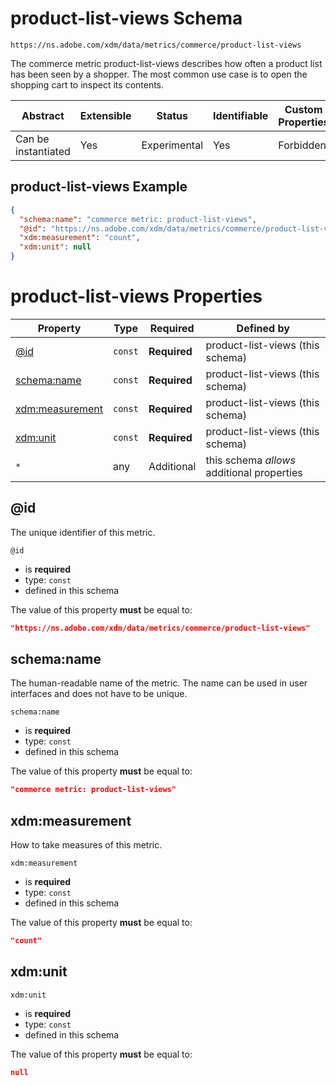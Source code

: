 
# product-list-views Schema

```
https://ns.adobe.com/xdm/data/metrics/commerce/product-list-views
```

The commerce metric product-list-views describes how often a product list has been seen by a shopper. The most common use case is to open the shopping cart to inspect its contents.

| Abstract | Extensible | Status | Identifiable | Custom Properties | Additional Properties | Defined In |
|----------|------------|--------|--------------|-------------------|-----------------------|------------|
| Can be instantiated | Yes | Experimental | Yes | Forbidden | Permitted | [data/product-list-views.schema.json](data/product-list-views.schema.json) |

## product-list-views Example
```json
{
  "schema:name": "commerce metric: product-list-views",
  "@id": "https://ns.adobe.com/xdm/data/metrics/commerce/product-list-views",
  "xdm:measurement": "count",
  "xdm:unit": null
}
```

# product-list-views Properties

| Property | Type | Required | Defined by |
|----------|------|----------|------------|
| [@id](#id) | `const` | **Required** | product-list-views (this schema) |
| [schema:name](#schemaname) | `const` | **Required** | product-list-views (this schema) |
| [xdm:measurement](#xdmmeasurement) | `const` | **Required** | product-list-views (this schema) |
| [xdm:unit](#xdmunit) | `const` | **Required** | product-list-views (this schema) |
| `*` | any | Additional | this schema *allows* additional properties |

## @id

The unique identifier of this metric.

`@id`
* is **required**
* type: `const`
* defined in this schema

The value of this property **must** be equal to:

```json
"https://ns.adobe.com/xdm/data/metrics/commerce/product-list-views"
```





## schema:name

The human-readable name of the metric. The name can be used in user interfaces and does not have to be unique.

`schema:name`
* is **required**
* type: `const`
* defined in this schema

The value of this property **must** be equal to:

```json
"commerce metric: product-list-views"
```





## xdm:measurement

How to take measures of this metric.

`xdm:measurement`
* is **required**
* type: `const`
* defined in this schema

The value of this property **must** be equal to:

```json
"count"
```





## xdm:unit


`xdm:unit`
* is **required**
* type: `const`
* defined in this schema

The value of this property **must** be equal to:

```json
null
```




